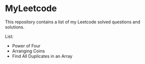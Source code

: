 # MyLeetcode
This repository contains a list of my Leetcode solved questions and solutions.

List:
- Power of Four
- Arranging Coins
- Find All Duplicates in an Array
